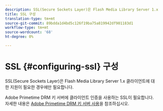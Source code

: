 ```yaml
---
description: SSL(Secure Sockets Layer)은 Flash Media Library Server 1.x 클라이언트에 대한 지원이 필요한 경우에만 필요합니다.
title: SSL 구성
translation-type: tm+mt
source-git-commit: 89bdda1d4bd5c126f19ba75a819942df901183d1
workflow-type: tm+mt
source-wordcount: '68'
ht-degree: 0%

---
```



# SSL {#configuring-ssl} 구성

SSL(Secure Sockets Layer)은 Flash Media Library Server 1.x 클라이언트에 대한 지원이 필요한 경우에만 필요합니다.

Adobe Primetime DRM 키 서버에 클라이언트 인증을 사용하는 SSL이 필요합니다. 자세한 내용은 [Adobe Primetime DRM 키 서버 사용](../../using-the-drm-key-server/requirements.md)을 참조하십시오.
